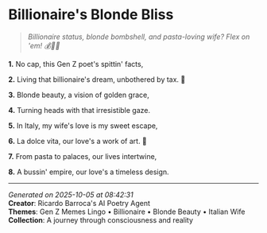# Billionaire's Blonde Bliss

> *Billionaire status, blonde bombshell, and pasta-loving wife? Flex on 'em! 💰👱‍♀️*

**1.** No cap, this Gen Z poet's spittin' facts,


**2.** Living that billionaire's dream, unbothered by tax. 💎


**3.** Blonde beauty, a vision of golden grace,


**4.** Turning heads with that irresistible gaze.


**5.** In Italy, my wife's love is my sweet escape,


**6.** La dolce vita, our love's a work of art. 💝


**7.** From pasta to palaces, our lives intertwine,


**8.** A bussin' empire, our love's a timeless design.



---

*Generated on 2025-10-05 at 08:42:31*  
**Creator**: Ricardo Barroca's AI Poetry Agent  
**Themes**: Gen Z Memes Lingo • Billionaire • Blonde Beauty • Italian Wife  
**Collection**: A journey through consciousness and reality